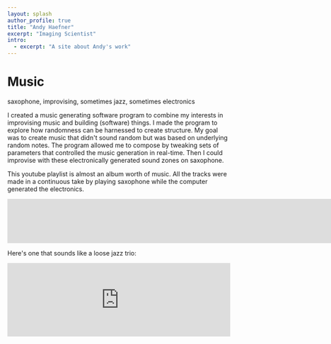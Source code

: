 ```yaml
---
layout: splash
author_profile: true
title: "Andy Haefner"
excerpt: "Imaging Scientist"
intro: 
  - excerpt: "A site about Andy's work"
---
```


# Music 
saxophone, improvising, sometimes jazz, sometimes electronics

I created a music generating software program to combine my interests in improvising music and building (software) things. 
I made the program to explore how randomness can be harnessed to create structure. 
My goal was to create music that didn't sound random but was based on underlying random notes.
The program allowed me to compose by tweaking sets of parameters that controlled the music generation in real-time. 
Then I could improvise with these electronically generated sound zones on saxophone.

This youtube playlist is almost an album worth of music. 
All the tracks were made in a continuous take by playing saxophone while the computer generated the electronics. 
<iframe width="500%" height="100" src="https://www.youtube.com/embed/videoseries?list=PLtFX1RgbCnDE1SnxvyJc0nx-rgHlbejCT" frameborder="0" allow="autoplay; encrypted-media" allowfullscreen></iframe>  
<!-- <iframe width="50%" height="100" src="https://www.youtube.com/embed/videoseries?list=PLtFX1RgbCnDE1SnxvyJc0nx-rgHlbejCT" frameborder="0" allow="autoplay; encrypted-media" allowfullscreen></iframe>   -->


Here's one that sounds like a loose jazz trio: 
<iframe width="100%" height="166" scrolling="no" frameborder="no" allow="autoplay" src="https://w.soundcloud.com/player/?url=https%3A//api.soundcloud.com/tracks/165491057&color=%23ff5500&auto_play=false&hide_related=false&show_comments=true&show_user=true&show_reposts=false&show_teaser=true"></iframe>
